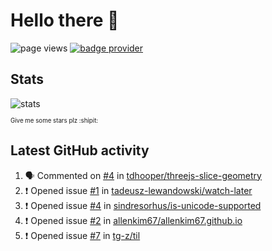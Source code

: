 # Hello there 👋

![page views](https://komarev.com/ghpvc/?username=konradlinkowski&color=brightgreen)
[![badge provider](https://anybadge.herokuapp.com/badge?label=create&message=your%20own%20badge)](https://github.com/KonradLinkowski/AnyBadge)

## Stats
![stats](https://github-readme-stats.vercel.app/api?username=KonradLinkowski&hide_title=true&show_icons=true&include_all_commits=true&count_private=true&disable_animations=true&theme=dark)

<sub><sub>Give me some stars plz :shipit:</sub></sub>

## Latest GitHub activity
<!--START_SECTION:activity-->
1. 🗣 Commented on [#4](https://github.com/tdhooper/threejs-slice-geometry/issues/4) in [tdhooper/threejs-slice-geometry](https://github.com/tdhooper/threejs-slice-geometry)
2. ❗️ Opened issue [#1](https://github.com/tadeusz-lewandowski/watch-later/issues/1) in [tadeusz-lewandowski/watch-later](https://github.com/tadeusz-lewandowski/watch-later)
3. ❗️ Opened issue [#4](https://github.com/sindresorhus/is-unicode-supported/issues/4) in [sindresorhus/is-unicode-supported](https://github.com/sindresorhus/is-unicode-supported)
4. ❗️ Opened issue [#2](https://github.com/allenkim67/allenkim67.github.io/issues/2) in [allenkim67/allenkim67.github.io](https://github.com/allenkim67/allenkim67.github.io)
5. ❗️ Opened issue [#7](https://github.com/tg-z/til/issues/7) in [tg-z/til](https://github.com/tg-z/til)
<!--END_SECTION:activity-->
